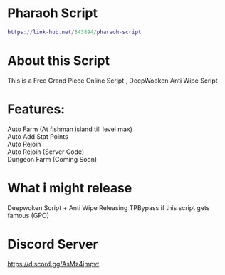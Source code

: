 # Pharaoh Script

```lua
https://link-hub.net/543894/pharaoh-script
```

# About this Script
This is a Free Grand Piece Online Script , DeepWooken Anti Wipe Script

# Features:
Auto Farm (At fishman island till level max)<br />
Auto Add Stat Points<br />
Auto Rejoin<br />
Auto Rejoin (Server Code)<br />
Dungeon Farm (Coming Soon)<br />

# What i might release
Deepwoken Script + Anti Wipe
Releasing TPBypass if this script gets famous (GPO)

# Discord Server
https://discord.gg/AsMz4jmpvt
